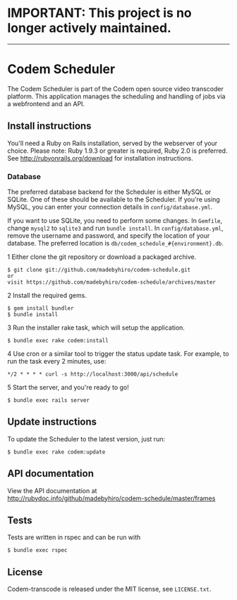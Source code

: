 # IMPORTANT: This project is no longer actively maintained.

---

Codem Scheduler
===============

The Codem Scheduler is part of the Codem open source video transcoder platform. This application manages the scheduling and handling of jobs via a webfrontend and an API.

Install instructions
--------------------
You'll need a Ruby on Rails installation, served by the webserver of your choice. Please note: Ruby 1.9.3 or greater is required, Ruby 2.0 is preferred.
See <http://rubyonrails.org/download> for installation instructions.

### Database
The preferred database backend for the Scheduler is either MySQL or SQLite. One of these should be available to
the Scheduler. If you're using MySQL, you can enter your connection details in `config/database.yml`.

If you want to use SQLite, you need to perform some changes. In `Gemfile`, change `mysql2` to `sqlite3` and run `bundle install`. In `config/database.yml`,
remove the username and password, and specify the location of your database. The preferred location is `db/codem_schedule_#{environment}.db`.

1 Either clone the git repository or download a packaged archive.

    $ git clone git://github.com/madebyhiro/codem-schedule.git
    or
    visit https://github.com/madebyhiro/codem-schedule/archives/master
  
2 Install the required gems.
  
    $ gem install bundler
    $ bundle install
    
3 Run the installer rake task, which will setup the application.

    $ bundle exec rake codem:install
 
4 Use cron or a similar tool to trigger the status update task. For example, to run the task every 2 minutes, use:

    */2 * * * * curl -s http://localhost:3000/api/schedule
   
5 Start the server, and you're ready to go!

    $ bundle exec rails server

Update instructions
-------------------
To update the Scheduler to the latest version, just run:

    $ bundle exec rake codem:update


API documentation
-----------------
View the API documentation at <http://rubydoc.info/github/madebyhiro/codem-schedule/master/frames>

Tests
-----
Tests are written in rspec and can be run with

    $ bundle exec rspec

## License

Codem-transcode is released under the MIT license, see `LICENSE.txt`.
